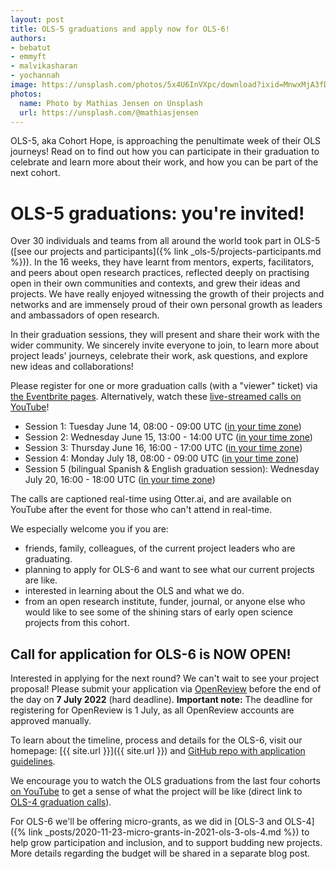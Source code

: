 ```yaml
---
layout: post
title: OLS-5 graduations and apply now for OLS-6!
authors:
- bebatut
- emmyft
- malvikasharan
- yochannah
image: https://unsplash.com/photos/5x4U6InVXpc/download?ixid=MnwxMjA3fDB8MXxzZWFyY2h8MTR8fGhpa2UlMjBncm91cCUyMHBlYWt8ZW58MHx8fHwxNjU0MjQxMDI2&force=true&w=1920
photos:
  name: Photo by Mathias Jensen on Unsplash
  url: https://unsplash.com/@mathiasjensen
---
```


OLS-5, aka Cohort Hope, is approaching the penultimate week of their OLS journeys! Read on to find out how you can participate in their graduation to celebrate and learn more about their work, and how you can be part of the next cohort.

# OLS-5 graduations: you're invited!

Over 30 individuals and teams from all around the world took part in OLS-5 ([see our projects and participants]({% link _ols-5/projects-participants.md %})). In the 16 weeks, they have learnt from mentors, experts, facilitators, and peers about open research practices, reflected deeply on practising open in their own communities and contexts, and grew their ideas and projects. We have really enjoyed witnessing the growth of their projects and networks and are immensely proud of their own personal growth as leaders and ambassadors of open research. 

In their graduation sessions, they will present and share their work with the wider community. We sincerely invite everyone to join, to learn more about project leads' journeys, celebrate their work, ask questions, and explore new ideas and collaborations!

Please register for one or more graduation calls (with a "viewer" ticket) via [the Eventbrite pages](https://www.eventbrite.co.uk/o/open-life-science-31351238135). Alternatively, watch these [live-streamed calls on YouTube](https://youtube.com/c/openlifesci)!
- Session 1: Tuesday June 14, 08:00 - 09:00 UTC ([in your time zone](https://arewemeetingyet.com/London/2022-06-14/09:00/week-16-ols-5-grad1))
- Session 2: Wednesday June 15, 13:00 - 14:00 UTC ([in your time zone](https://arewemeetingyet.com/London/2022-06-15/14:00/week-16-ols-5-grad2))
- Session 3: Thursday June 16, 16:00 - 17:00 UTC ([in your time zone](https://arewemeetingyet.com/London/2022-06-16/17:00/week-16-ols-5-grad3))
- Session 4: Monday July 18, 08:00 - 09:00 UTC ([in your time zone](https://arewemeetingyet.com/London/2022-07-18/09:00/week-16-ols-5-grad4))
- Session 5 (bilingual Spanish & English graduation session): Wednesday July 20, 16:00 - 18:00 UTC ([in your time zone](https://arewemeetingyet.com/London/2022-07-20/17:00/week-16-ols-5-grad5))

The calls are captioned real-time using Otter.ai, and are available on YouTube after the event for those who can't attend in real-time.

We especially welcome you if you are:
- friends, family, colleagues, of the current project leaders who are graduating.
- planning to apply for OLS-6 and want to see what our current projects are like.
- interested in learning about the OLS and what we do.
- from an open research institute, funder, journal, or anyone else who would like to see some of the shining stars of early open science projects from this cohort.

## Call for application for OLS-6 is NOW OPEN!

Interested in applying for the next round? We can't wait to see your project proposal! 
Please submit your application via [OpenReview]([https://openreview.net/group?id=openlifesci.org/Open_Life_Science/2022/Cohort_6](https://openreview.net/group?id=openlifesci.org/Open_Life_Science/2022/Cohort_6)) before the end of the day on **7 July 2022** (hard deadline). **Important note:** The deadline for registering for OpenReview is 1 July, as all OpenReview accounts are approved manually. 

To learn about the timeline, process and details for the OLS-6, visit our homepage: [{{ site.url }}]({{ site.url }}) and 
[GitHub repo with application guidelines](https://github.com/open-life-science/application-forms).

We encourage you to watch the OLS graduations from the last four cohorts [on YouTube]([https://www.youtube.com/openlifesci) to get a sense of what the project will be like (direct link to [OLS-4 graduation calls](https://www.youtube.com/playlist?list=PL1CvC6Ez54KD01eg-XVq0AUHNEpG9dnrA](https://www.youtube.com/playlist?list=PL1CvC6Ez54KCQDLgMKuFlcj2H6zsBi35D))).

For OLS-6 we'll be offering micro-grants, as we did in [OLS-3 and OLS-4]({% link _posts/2020-11-23-micro-grants-in-2021-ols-3-ols-4.md %}) to help grow participation and inclusion, and to support budding new projects. More details regarding the budget will be shared in a separate blog post.
